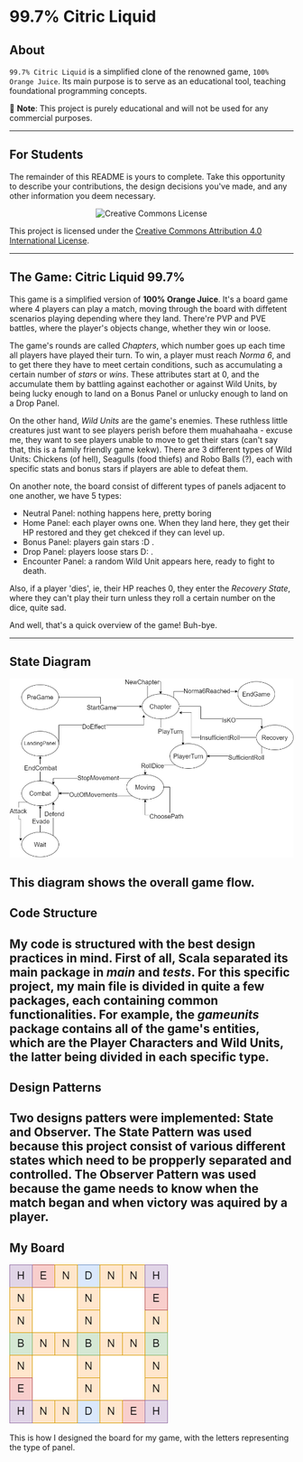 # 99.7% Citric Liquid

## About

`99.7% Citric Liquid` is a simplified clone of the renowned game, `100% Orange Juice`. Its main
purpose is to serve as an educational tool, teaching foundational programming concepts.

📢 **Note**: This project is purely educational and will not be used for any commercial purposes.

---

## For Students

The remainder of this README is yours to complete. Take this opportunity to describe your
contributions, the design decisions you've made, and any other information you deem necessary.



<div style="text-align:center;">
    <img src="https://i.creativecommons.org/l/by/4.0/88x31.png" alt="Creative Commons License">
</div>

This project is licensed under the [Creative Commons Attribution 4.0 International License](http://creativecommons.org/licenses/by/4.0/).

---
## The Game: Citric Liquid 99.7%
This game is a simplified version of **100% Orange Juice**. It's a board game where 4 players can play a match, moving through the board with diffetent scenarios playing depending where they land. There're PVP and PVE battles, where the player's objects change, whether they win or loose.

The game's rounds are called *Chapters*, which number goes up each time all players have played their turn. To win, a player must reach *Norma 6*, and to get there they have to meet certain conditions, such as accumulating a certain number of *stars* or *wins*. These attributes start at 0, and the accumulate them by battling against eachother or against Wild Units,  by being lucky enough to land on a Bonus Panel or unlucky enough to land on a Drop Panel. 

On the other hand, *Wild Units* are the game's enemies. These ruthless little creatures just want to see players perish before them muahahaaha - excuse me, they want to see players unable to move to get their stars (can't say that, this is a family friendly game kekw). There are 3 different types of Wild Units: Chickens (of hell), Seagulls (food thiefs) and Robo Balls (?), each with specific stats and bonus stars if players are able to defeat them.

On another note, the board consist of different types of panels adjacent to one another, we have 5 types:

 - Neutral Panel: nothing happens here, pretty boring
 - Home Panel: each player owns one. When they land here, they get their HP restored and they get chekced if they can level up.
 - Bonus Panel: players gain stars :D .
 - Drop Panel: players loose stars D: .
 - Encounter Panel: a random Wild Unit appears here, ready to fight to death.

Also, if a player 'dies', ie, their HP reaches 0, they enter the *Recovery State*, where they can't play their turn unless they roll a certain number on the dice, quite sad.

And well, that's a quick overview of the game! Buh-bye.

---
## State Diagram
![Diagrama de estados](docs/updatedDIag.png)

This diagram shows the overall game flow.
---
## Code Structure
My code is structured with the best design practices in mind. First of all, Scala separated its main package in *main* and *tests*. For this specific project, my main file is divided in quite a few packages, each containing common functionalities. For example, the *gameunits* package contains all of the game's entities, which are the Player Characters and Wild Units, the latter being divided in each specific type.
---
## Design Patterns
Two designs patters were implemented: **State** and **Observer**. The State Pattern was used because this project consist of various different states which need to be propperly separated and controlled. The Observer Pattern was used because the game needs to know when the match began and when victory was aquired by a player. 
---
## My Board
![Board](docs/board.png)

This is how I designed the board for my game, with the letters representing the type of panel.
